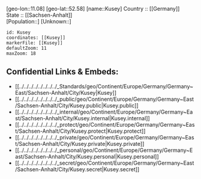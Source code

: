﻿---
location: [52.58,11.08] 
mapzoom: [7,12] 
mapmarker: city 
type: City
tags:
- geo/City


SpocWebEntityId: 31710
isDeleted: false
confidential: public

---
[geo-lon::11.08] 
[geo-lat::52.58] 
[name::Kusey] 
Country :: [[Germany]]  
State :: [[Sachsen-Anhalt]]  
[Population::] 
[Unknown::] 


```leaflet
id: Kusey
coordinates: [[Kusey]] 
markerFile: [[Kusey]] 
defaultZoom: 11 
maxZoom: 18
```


## Confidential Links & Embeds: 
- [[../../../../../../../../_Standards/geo/Continent/Europe/Germany/Germany~East/Sachsen-Anhalt/City/Kusey|Kusey]] 
- [[../../../../../../../../_public/geo/Continent/Europe/Germany/Germany~East/Sachsen-Anhalt/City/Kusey.public|Kusey.public]] 
- [[../../../../../../../../_internal/geo/Continent/Europe/Germany/Germany~East/Sachsen-Anhalt/City/Kusey.internal|Kusey.internal]] 
- [[../../../../../../../../_protect/geo/Continent/Europe/Germany/Germany~East/Sachsen-Anhalt/City/Kusey.protect|Kusey.protect]] 
- [[../../../../../../../../_private/geo/Continent/Europe/Germany/Germany~East/Sachsen-Anhalt/City/Kusey.private|Kusey.private]] 
- [[../../../../../../../../_personal/geo/Continent/Europe/Germany/Germany~East/Sachsen-Anhalt/City/Kusey.personal|Kusey.personal]] 
- [[../../../../../../../../_secret/geo/Continent/Europe/Germany/Germany~East/Sachsen-Anhalt/City/Kusey.secret|Kusey.secret]] 
